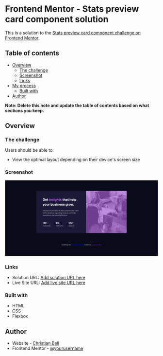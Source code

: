# Frontend Mentor - Stats preview card component solution

This is a solution to the [Stats preview card component challenge on Frontend Mentor](https://www.frontendmentor.io/challenges/stats-preview-card-component-8JqbgoU62). 

## Table of contents

- [Overview](#overview)
  - [The challenge](#the-challenge)
  - [Screenshot](#screenshot)
  - [Links](#links)
- [My process](#my-process)
  - [Built with](#built-with)
- [Author](#author)

**Note: Delete this note and update the table of contents based on what sections you keep.**

## Overview

### The challenge

Users should be able to:

- View the optimal layout depending on their device's screen size

### Screenshot

![](./screenshot.png)

### Links

- Solution URL: [Add solution URL here](https://github.com/christianb3ll/FM-Stats-preview-card-component)
- Live Site URL: [Add live site URL here](https://christianb3ll.github.io/FM-Stats-preview-card-component/)

### Built with

- HTML
- CSS 
- Flexbox

## Author

- Website - [Christian Bell](https://www.christian-bell.com/)
- Frontend Mentor - [@yourusername](https://www.frontendmentor.io/profile/christianb3ll)

